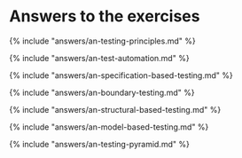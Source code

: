 # Answers to the exercises

{% include "answers/an-testing-principles.md" %}

{% include "answers/an-test-automation.md" %}

{% include "answers/an-specification-based-testing.md" %}

{% include "answers/an-boundary-testing.md" %}

{% include "answers/an-structural-based-testing.md" %}

{% include "answers/an-model-based-testing.md" %}

{% include "answers/an-testing-pyramid.md" %}